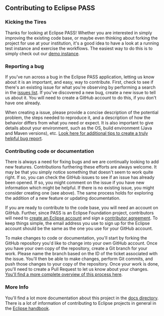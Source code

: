 ## Contributing to Eclipse PASS

### Kicking the Tires

Thanks for looking at Eclipse PASS! Whether you are interested in simply improving the existing code base, or maybe even thinking about forking the project for use at your institution, it's a good idea to have a look at a running test instance and exercise the workflows. The easiest way to do this is to simply check out our [demo instance](https://demo.eclipse-pass.org/).

### Reporting a bug

If you've run across a bug in the Eclipse PASS application, letting us know about it is an important, and easy, way to contribute. First, check to see if there's an existing issue for what you're observing by performing a search in the [issues list](https://github.com/eclipse-pass/main/issues). If you've discovered a new bug, create a new issue to tell us about it. You will need to create a GitHub account to do this, if you don't have one already.

When creating a issue, please provide a concise description of the potential problem, the steps needed to reproduce it, and a description of how the behavior differs from what you need or expect. It is also important to give details about your environment, such as the OS, build environment (Java and Maven versions), etc. [Look here for additional tips to create a truly helpful bug report](https://qawerk.com/blog/how-to-write-a-good-bug-report-best-practices/).

### Contributing code or documentation

There is always a need for fixing bugs and we are continually looking to add new features. Contributions furthering these efforts are always welcome. It may be that you simply notice something that doesn't seem to work quite right. If so, you can check the GitHub issues to see if an issue has already been opened. If so, you might comment on the issue if you have new information which might be helpful. If there is no existing issue, you might consider creating one (see above). The same process holds for exploring the addition of a new feature or updating documentation.

If you are ready to contribute to the code base, you will need an account on GitHub. Further, since PASS is an Eclipse Foundation project, contributors will need to [create an Eclipse account](https://accounts.eclipse.org/) and sign a [contributor agreement](https://www.eclipse.org/legal/ECA.php). To keep things simple, the email address you use to sign up for the Eclipse account should be the same as the one you use for your GitHub account.

To make changes to code or documentation, you'll start by forking the GitHub repository you'd like to change into your own GitHub account. Once you have your own copy of the repository, create a Git branch for your work. Please name the branch based on the ID of the ticket associated with the issue. You'll then be able to make changes, perform Git commits, and push those changes to your copy of the repository. Once your work is done, you'll need to create a Pull Request to let us know about your changes. [You'll find a more complete overview of this process here](https://opensource.com/article/19/7/create-pull-request-github).

### More Info

You'll find a lot more documentation about this project in the [docs directory](https://github.com/eclipse-pass/main/tree/main/docs). There is a lot of information of contributing to Eclipse projects in general in the [Eclipse handbook](https://www.eclipse.org/projects/handbook/#contributing-contributors).
